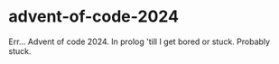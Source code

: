 # advent-of-code-2024
 Err... Advent of code 2024. In prolog 'till I get bored or stuck. Probably stuck.
